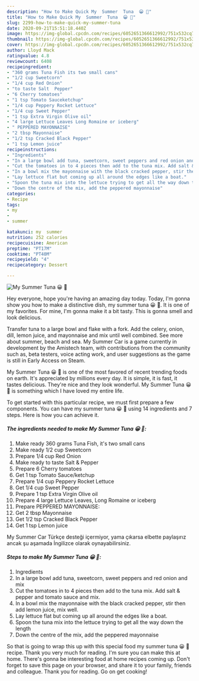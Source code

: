 ```yaml
---
description: "How to Make Quick My  Summer  Tuna  😀 💙"
title: "How to Make Quick My  Summer  Tuna  😀 💙"
slug: 2299-how-to-make-quick-my-summer-tuna
date: 2020-09-21T15:51:18.440Z
image: https://img-global.cpcdn.com/recipes/6052651366612992/751x532cq70/my-summer-tuna-😀-💙-recipe-main-photo.jpg
thumbnail: https://img-global.cpcdn.com/recipes/6052651366612992/751x532cq70/my-summer-tuna-😀-💙-recipe-main-photo.jpg
cover: https://img-global.cpcdn.com/recipes/6052651366612992/751x532cq70/my-summer-tuna-😀-💙-recipe-main-photo.jpg
author: Lloyd Mack
ratingvalue: 4.8
reviewcount: 6408
recipeingredient:
- "360 grams Tuna Fish its two small cans"
- "1/2 cup Sweetcorn"
- "1/4 cup Red Onion"
- "to taste Salt  Pepper"
- "6 Cherry tomatoes"
- "1 tsp Tomato Sauceketchup"
- "1/4 cup Peppery Rocket Lettuce"
- "1/4 cup Sweet Pepper"
- "1 tsp Extra Virgin Olive oil"
- "4 large Lettuce Leaves Long Romaine or iceberg"
- " PEPPERED MAYONNAISE"
- "2 tbsp Mayonnaise"
- "1/2 tsp Cracked Black Pepper"
- "1 tsp Lemon juice"
recipeinstructions:
- "Ingredients"
- "In a large bowl add tuna, sweetcorn, sweet peppers and red onion and mix"
- "Cut the tomatoes in to 4 pieces then add to the tuna mix. Add salt &amp; pepper and tomato sauce and mix."
- "In a bowl mix the mayonnaise with the black cracked pepper, stir then add lemon juice, mix well."
- "Lay lettuce flat but coming up all around the edges like a boat."
- "Spoon the tuna mix into the lettuce trying to get all the way down the length"
- "Down the centre of the mix, add the peppered mayonnaise"
categories:
- Recipe
tags:
- my
- 
- summer

katakunci: my  summer 
nutrition: 252 calories
recipecuisine: American
preptime: "PT17M"
cooktime: "PT40M"
recipeyield: "4"
recipecategory: Dessert

---
```



![My  Summer  Tuna  😀 💙](https://img-global.cpcdn.com/recipes/6052651366612992/751x532cq70/my-summer-tuna-😀-💙-recipe-main-photo.jpg)

Hey everyone, hope you're having an amazing day today. Today, I'm gonna show you how to make a distinctive dish, my  summer  tuna  😀 💙. It is one of my favorites. For mine, I'm gonna make it a bit tasty. This is gonna smell and look delicious.

Transfer tuna to a large bowl and flake with a fork. Add the celery, onion, dill, lemon juice, and mayonnaise and mix until well combined. See more about summer, beach and sea. My Summer Car is a game currently in development by the Amistech team, with contributions from the community such as, beta testers, voice acting work, and user suggestions as the game is still in Early Access on Steam.

My  Summer  Tuna  😀 💙 is one of the most favored of recent trending foods on earth. It's appreciated by millions every day. It is simple, it is fast, it tastes delicious. They're nice and they look wonderful. My  Summer  Tuna  😀 💙 is something which I have loved my entire life.


To get started with this particular recipe, we must first prepare a few components. You can have my  summer  tuna  😀 💙 using 14 ingredients and 7 steps. Here is how you can achieve it.

<!--inarticleads1-->

##### The ingredients needed to make My  Summer  Tuna  😀 💙:

1. Make ready 360 grams Tuna Fish, it&#39;s two small cans
1. Make ready 1/2 cup Sweetcorn
1. Prepare 1/4 cup Red Onion
1. Make ready to taste Salt &amp; Pepper
1. Prepare 6 Cherry tomatoes
1. Get 1 tsp Tomato Sauce/ketchup
1. Prepare 1/4 cup Peppery Rocket Lettuce
1. Get 1/4 cup Sweet Pepper
1. Prepare 1 tsp Extra Virgin Olive oil
1. Prepare 4 large Lettuce Leaves, Long Romaine or iceberg
1. Prepare  PEPPERED MAYONNAISE:
1. Get 2 tbsp Mayonnaise
1. Get 1/2 tsp Cracked Black Pepper
1. Get 1 tsp Lemon juice


My Summer Car Türkçe desteği içermiyor, yama çıkarsa elbette paylaşırız ancak şu aşamada İngilizce olarak oynayabilirsiniz. 

<!--inarticleads2-->

##### Steps to make My  Summer  Tuna  😀 💙:

1. Ingredients
1. In a large bowl add tuna, sweetcorn, sweet peppers and red onion and mix
1. Cut the tomatoes in to 4 pieces then add to the tuna mix. Add salt &amp; pepper and tomato sauce and mix.
1. In a bowl mix the mayonnaise with the black cracked pepper, stir then add lemon juice, mix well.
1. Lay lettuce flat but coming up all around the edges like a boat.
1. Spoon the tuna mix into the lettuce trying to get all the way down the length
1. Down the centre of the mix, add the peppered mayonnaise




So that is going to wrap this up with this special food my  summer  tuna  😀 💙 recipe. Thank you very much for reading. I'm sure you can make this at home. There's gonna be interesting food at home recipes coming up. Don't forget to save this page on your browser, and share it to your family, friends and colleague. Thank you for reading. Go on get cooking!
